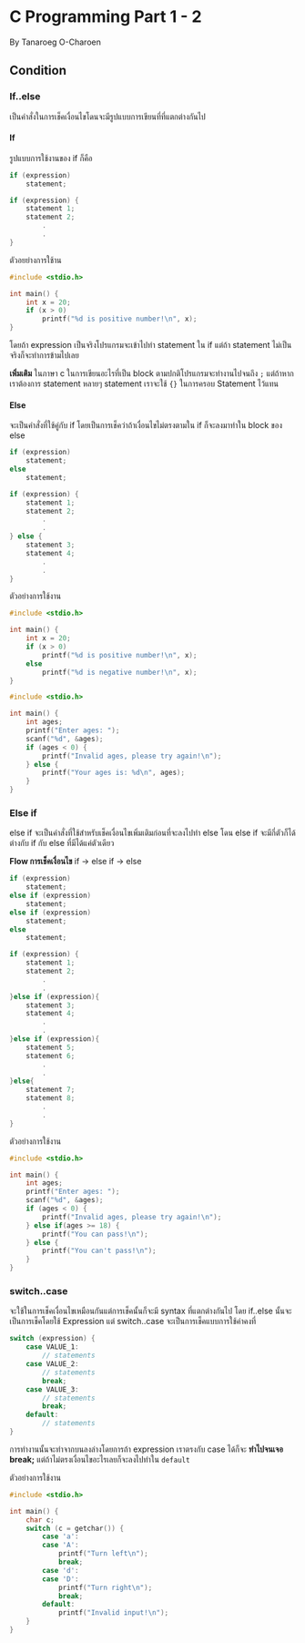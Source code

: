 # C Programming Part 1 - 2

By Tanaroeg  O-Charoen

## Condition

### If..else

เป็นคำสั่งในการเช็คเงื่อนไขโดนจะมีรูปแบบการเขียนที่ที่แตกต่างกันไป

#### If

รูปแบบการใช้งานของ if ก็คือ

```c
if (expression)
    statement;
```

```c
if (expression) {
    statement 1;
    statement 2;
        .
        .
}
```

ตัวอยย่างการใช้าน

```c
#include <stdio.h>

int main() {
    int x = 20;
    if (x > 0)
        printf("%d is positive number!\n", x); 
}
```

โดยถ้า expression เป็นจริงโปรแกรมจะเข้าไปทำ statement ใน if แต่ถ้า statement ไม่เป็นจริงก็จะทำการข้ามไปเลย

**เพิ่มเติม** ในภาษา c ในการเขียนอะไรที่เป็น block ตามปกติโปรแกรมจะทำงานไปจนถึง `;` แต่ถ้าหากเราต้องการ statement หลายๆ statement เราจะใช้ `{}` ในการครอบ Statement ไว้แทน

#### Else

จะเป็นคำสั่งที่ใช้คู่กับ if โดยเป็นการเช็คว่าถ้าเงื่อนไขไม่ตรงตามใน if ก็จะลงมาทำใน block ของ else

```c
if (expression)
    statement;
else
    statement;
```

```c
if (expression) {
    statement 1;
    statement 2;
        .
        .
} else {
    statement 3;
    statement 4;
        .
        .
}
```

ตัวอย่างการใช้งาน

```c
#include <stdio.h>

int main() {
    int x = 20;
    if (x > 0)
        printf("%d is positive number!\n", x);
    else
        printf("%d is negative number!\n", x);
}
```

```c
#include <stdio.h>

int main() {
    int ages;
    printf("Enter ages: ");
    scanf("%d", &ages);
    if (ages < 0) {
        printf("Invalid ages, please try again!\n");
    } else {
        printf("Your ages is: %d\n", ages);
    }
}
```

### Else if

else if จะเป็นคำสั่งที่ใช้สำหรับเช็คเงื่อนไขเพิ่มเติมก่อนที่จะลงไปทำ else โดน else if จะมีกี่ตัวก็ได้ต่างกับ if กับ else ที่มีได้แค่ตัวเดียว  
  
**Flow การเช็คเงื่อนไข** if -> else if -> else

```c
if (expression)
    statement;
else if (expression)
    statement;
else if (expression)
    statement;
else
    statement;
```

```c
if (expression) {
    statement 1;
    statement 2;
        .
        .
}else if (expression){
    statement 3;
    statement 4;
        .
        .
}else if (expression){
    statement 5;
    statement 6;
        .
        .
}else{
    statement 7;
    statement 8;
        .
        .
}
```

ตัวอย่างการใช้งาน

```c
#include <stdio.h>

int main() {
    int ages;
    printf("Enter ages: ");
    scanf("%d", &ages);
    if (ages < 0) {
        printf("Invalid ages, please try again!\n");
    } else if(ages >= 18) {
        printf("You can pass!\n");
    } else {
        printf("You can't pass!\n");
    }
}
```

### switch..case

จะใช้ในการเช็คเงื่อนไขเหมือนกันแต่การเช็คนั้นก็จะมี syntax ที่แตกต่างกันไป โดย if..else นั้นจะเป็นการเช็คโดยใช้ Expression แต่ switch..case จะเป็นการเช็คแบบการใช้ค่าคงที่

```c
switch (expression) {
    case VALUE_1:
        // statements
    case VALUE_2:
        // statements
        break;
    case VALUE_3:
        // statements
        break;
    default:
        // statements
}
```

การทำงานนั้นจะทำจากบนลงล่างโดยการถ้า expression เราตรงกับ case ได้ก็จะ **ทำไปจนเจอ break;** แต่ถ้าไม่ตรงเงื่อนไขอะไรเลยก็จะลงไปทำใน `default`

ตัวอย่างการใช้งาน

```c
#include <stdio.h>

int main() {
    char c;
    switch (c = getchar()) {
        case 'a':
        case 'A':
            printf("Turn left\n");
            break;
        case 'd':
        case 'D':
            printf("Turn right\n");
            break;
        default:
            printf("Invalid input!\n");
    }
}
```
